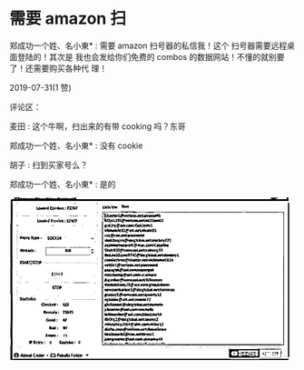 # 需要 amazon 扫

郑成功一个姓、名小東* : 需要 amazon 扫号器的私信我！这个 扫号器需要远程桌面登陆的！其次是 我也会发给你们免费的 combos 的数据网站！不懂的就别要了！还需要购买各种代 理！

2019-07-31(1 赞)

评论区：

麦田 : 这个牛啊，扫出来的有带 cooking 吗？东哥

郑成功一个姓、名小東* : 没有 cookie

胡子 : 扫到买家号么？

郑成功一个姓、名小東* : 是的

![image](img/Image_062.png)